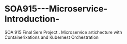 # SOA915---Microservice-Introduction-
SOA 915 Final Sem Project . Microservice artichecture with Containerixations and Kubernest Orchestration
